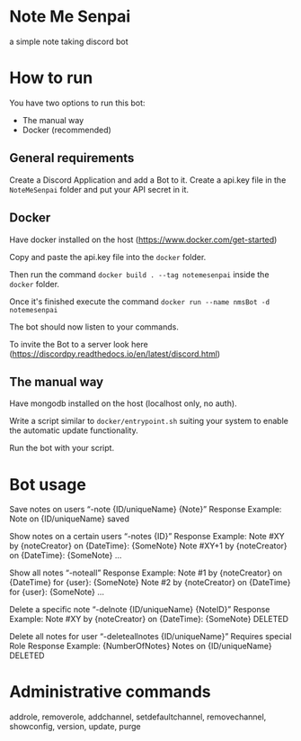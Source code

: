 # Note Me Senpai
a simple note taking discord bot

# How to run

You have two options to run this bot:
- The manual way
- Docker (recommended)

## General requirements
Create a Discord Application and add a Bot to it.
Create a api.key file in the `NoteMeSenpai` folder and put your API secret in it.

## Docker
Have docker installed on the host (https://www.docker.com/get-started)

Copy and paste the api.key file into the `docker` folder.

Then run the command `docker build . --tag notemesenpai` inside the `docker` folder.

Once it's finished execute the command `docker run --name nmsBot -d notemesenpai`

The bot should now listen to your commands.

To invite the Bot to a server look here (https://discordpy.readthedocs.io/en/latest/discord.html)

## The manual way

Have mongodb installed on the host (localhost only, no auth).

Write a script similar to `docker/entrypoint.sh` suiting your system to enable the automatic update functionality.

Run the bot with your script.

# Bot usage

Save notes on users “-note {ID/uniqueName} {Note}”
Response Example: 
Note on {ID/uniqueName} saved

Show notes on a certain users “-notes {ID}”
Response Example: 
Note #XY by {noteCreator} on {DateTime}:
{SomeNote}
Note #XY+1 by {noteCreator} on {DateTime}:
{SomeNote}
…

Show all notes “-noteall”
Response Example:
Note #1 by {noteCreator} on {DateTime} for {user}:
{SomeNote}
Note #2 by {noteCreator} on {DateTime} for {user}:
{SomeNote}
…

Delete a specific note “-delnote {ID/uniqueName} {NoteID}”
Response Example:
Note #XY by {noteCreator} on {DateTime}:
{SomeNote}
DELETED

Delete all notes for user “-deleteallnotes {ID/uniqueName}”
Requires special Role
Response Example:
{NumberOfNotes} Notes on {ID/uniqueName} DELETED

# Administrative commands

addrole, removerole, addchannel, setdefaultchannel, removechannel, showconfig, version, update, purge
